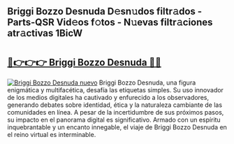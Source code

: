 ## Briggi Bozzo Desnuda D𝚎sn𝚞dos filtr𝚊dos - Parts-QSR Vid𝚎os f𝚘tos - N𝚞evas filtr𝚊ciones atr𝚊ctivas 1BicW

# <h2><a href="http://mbdpuw.tromn.icu/?c=Briggi+Bozzo+Desnuda">🔗👉👉👉 Briggi Bozzo Desnuda 🔗🔗</a></h2>

[![Briggi Bozzo Desnuda nuevo](https://i.imgur.com/pEAQMta.gif)](http://mbdpuw.tromn.icu/?c=Briggi+Bozzo+Desnuda)
Briggi Bozzo Desnuda, una figura enigmática y multifacética, desafía las etiquetas simples. Su uso innovador de los medios digitales ha cautivado y enfurecido a los observadores, generando debates sobre identidad, ética y la naturaleza cambiante de las comunidades en línea. A pesar de la incertidumbre de sus próximos pasos, su impacto en el panorama digital es significativo. Armado con un espíritu inquebrantable y un encanto innegable, el viaje de Briggi Bozzo Desnuda en el reino virtual es interminable.
